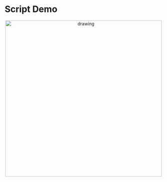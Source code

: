 # Script Demo

<p align="center">
    <img src="https://raw.githubusercontent.com/SpinWaves/Akel/main/Resources/screenshots/Screenshot_script_demo.png" alt="drawing" width="500"/>
</p>
